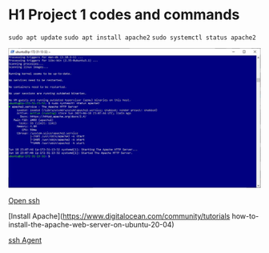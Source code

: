 # H1 Project 1 codes and commands

`sudo apt update` 
`sudo apt install apache2` 
`sudo systemctl status apache2` 

![Apachestatus](./images/Apachestatus.JPG)

[Open ssh](https://learn.microsoft.com/en-us/windows-server/administration/openssh/openssh_install_firstuse?tabs=gui#install-openssh-for-windows)

[Install Apache](https://www.digitalocean.com/community/tutorials how-to-install-the-apache-web-server-on-ubuntu-20-04)

[ssh Agent](https://www.ssh.com/academy/ssh/agent)
